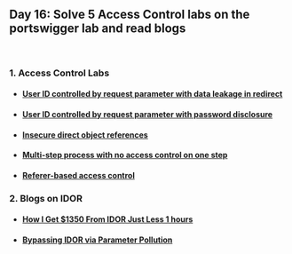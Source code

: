 <h2>Day 16: Solve 5 Access Control labs on the portswigger lab and read blogs</h2>

</br>

### 1. Access Control Labs
#### [<ul><li>User ID controlled by request parameter with data leakage in redirect</li></ul>](https://portswigger.net/web-security/access-control/lab-user-id-controlled-by-request-parameter-with-data-leakage-in-redirect)
#### [<ul><li>User ID controlled by request parameter with password disclosure</li></ul>](https://portswigger.net/web-security/access-control/lab-user-id-controlled-by-request-parameter-with-password-disclosure)
#### [<ul><li>Insecure direct object references</li></ul>](https://portswigger.net/web-security/access-control/lab-insecure-direct-object-references)
#### [<ul><li>Multi-step process with no access control on one step</li></ul>](https://portswigger.net/web-security/access-control/lab-multi-step-process-with-no-access-control-on-one-step)
#### [<ul><li>Referer-based access control</li></ul>](https://portswigger.net/web-security/access-control/lab-referer-based-access-control)

### 2. Blogs on IDOR
#### [<ul><li>How I Get $1350 From IDOR Just Less 1 hours</li></ul>](https://psfauzi.medium.com/how-i-get-1350-from-idor-just-less-1-hours-7496bab1a914)
#### [<ul><li>Bypassing IDOR via Parameter Pollution</li></ul>](https://0xgaurang.medium.com/case-study-bypassing-idor-via-parameter-pollution-78f7b3f9f59d)
